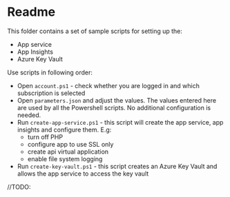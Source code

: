 # Readme

This folder contains a set of sample scripts for setting up the:

- App service
- App Insights
- Azure Key Vault

Use scripts in following order:

- Open `account.ps1` - check whether you are logged in and which subscription is selected
- Open `parameters.json` and adjust the values. The values entered here are used by all the Powershell scripts. No additional configuration is needed.
- Run `create-app-service.ps1` - this script will create the app service, app insights and configure them. E.g:
  - turn off PHP
  - configure app to use SSL only
  - create api virtual application
  - enable file system logging
- Run `create-key-vault.ps1` - this script creates an Azure Key Vault and allows the app service to access the key vault

//TODO:
